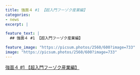 ```yaml
---
title: 強面４ #1 【超入門フーゾク産業編】
categories:
- news
excerpt: |

feature_text: |
  ## 強面４ #1 【超入門フーゾク産業編】

feature_image: "https://picsum.photos/2560/600?image=733"
image: "https://picsum.photos/2560/600?image=733"
---
```


[強面４ #1 【超入門フーゾク産業編】](https://www.necoweb.com/neco/program/detail.php?id=5507&)
